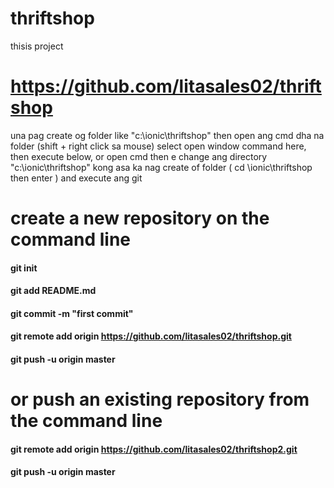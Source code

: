 # thriftshop
thisis project
# https://github.com/litasales02/thriftshop

una pag create og folder like "c:\ionic\thriftshop" then open ang cmd dha na folder (shift + right click sa mouse) select open window command here,
then execute below,
or open cmd then e change ang directory "c:\ionic\thriftshop" kong asa ka nag create of folder ( cd \ionic\thriftshop then enter ) and execute ang git


# create a new repository on the command line

#### git init
#### git add README.md
#### git commit -m "first commit"
#### git remote add origin https://github.com/litasales02/thriftshop.git
#### git push -u origin master


# or push an existing repository from the command line
#### git remote add origin https://github.com/litasales02/thriftshop2.git
#### git push -u origin master
